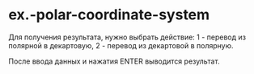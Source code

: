 # ex.-polar-coordinate-system



Для получения результата, нужно выбрать действие: 1 - перевод из полярной в декартовую, 2 - перевод из декартовой в полярную.

После ввода данных и нажатия ENTER выводится результат.
